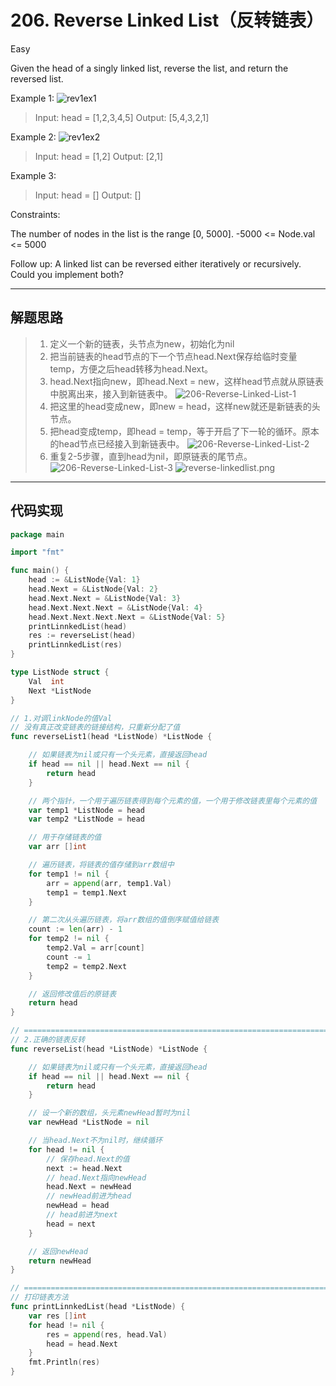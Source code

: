 # 206. Reverse Linked List（反转链表）

Easy

Given the head of a singly linked list, reverse the list, and return the reversed list.

Example 1:
![rev1ex1](https://assets.leetcode.com/uploads/2021/02/19/rev1ex1.jpg)
> Input: head = [1,2,3,4,5]
Output: [5,4,3,2,1]

Example 2:
![rev1ex2](https://assets.leetcode.com/uploads/2021/02/19/rev1ex2.jpg)
> Input: head = [1,2]
Output: [2,1]

Example 3:
> Input: head = []
Output: []
 

Constraints:

The number of nodes in the list is the range [0, 5000].
-5000 <= Node.val <= 5000
 

Follow up: A linked list can be reversed either iteratively or recursively. Could you implement both?

---

## 解题思路

> 1. 定义一个新的链表，头节点为new，初始化为nil
> 2. 把当前链表的head节点的下一个节点head.Next保存给临时变量temp，方便之后head转移为head.Next。
> 3. head.Next指向new，即head.Next = new，这样head节点就从原链表中脱离出来，接入到新链表中。
![206-Reverse-Linked-List-1](/Code/206-Reverse-Linked-List/206-Reverse-Linked-List-1.jpg) 
> 4. 把这里的head变成new，即new = head，这样new就还是新链表的头节点。
> 5. 把head变成temp，即head = temp，等于开启了下一轮的循环。原本的head节点已经接入到新链表中。
![206-Reverse-Linked-List-2](/Code/206-Reverse-Linked-List/206-Reverse-Linked-List-2.jpg) 
> 6. 重复2-5步骤，直到head为nil，即原链表的尾节点。
![206-Reverse-Linked-List-3](/Code/206-Reverse-Linked-List/206-Reverse-Linked-List-3.jpg)
![reverse-linkedlist.png](/Code/206-Reverse-Linked-List/reverse-linkedlist.png)

---

## 代码实现

```go
package main

import "fmt"

func main() {
	head := &ListNode{Val: 1}
	head.Next = &ListNode{Val: 2}
	head.Next.Next = &ListNode{Val: 3}
	head.Next.Next.Next = &ListNode{Val: 4}
	head.Next.Next.Next.Next = &ListNode{Val: 5}
	printLinnkedList(head)
	res := reverseList(head)
	printLinnkedList(res)
}

type ListNode struct {
	Val  int
	Next *ListNode
}

// 1.对调linkNode的值Val
// 没有真正改变链表的链接结构，只重新分配了值
func reverseList1(head *ListNode) *ListNode {

	// 如果链表为nil或只有一个头元素，直接返回head
	if head == nil || head.Next == nil {
		return head
	}

	// 两个指针，一个用于遍历链表得到每个元素的值，一个用于修改链表里每个元素的值
	var temp1 *ListNode = head
	var temp2 *ListNode = head

	// 用于存储链表的值
	var arr []int

	// 遍历链表，将链表的值存储到arr数组中
	for temp1 != nil {
		arr = append(arr, temp1.Val)
		temp1 = temp1.Next
	}

	// 第二次从头遍历链表，将arr数组的值倒序赋值给链表
	count := len(arr) - 1
	for temp2 != nil {
		temp2.Val = arr[count]
		count -= 1
		temp2 = temp2.Next
	}

	// 返回修改值后的原链表
	return head
}

// =======================================================================================================================
// 2.正确的链表反转
func reverseList(head *ListNode) *ListNode {

	// 如果链表为nil或只有一个头元素，直接返回head
	if head == nil || head.Next == nil {
		return head
	}

	// 设一个新的数组，头元素newHead暂时为nil
	var newHead *ListNode = nil

	// 当head.Next不为nil时，继续循环
	for head != nil {
		// 保存head.Next的值
		next := head.Next
		// head.Next指向newHead
		head.Next = newHead
		// newHead前进为head
		newHead = head
		// head前进为next
		head = next
	}

	// 返回newHead
	return newHead
}

// =======================================================================================================================
// 打印链表方法
func printLinnkedList(head *ListNode) {
	var res []int
	for head != nil {
		res = append(res, head.Val)
		head = head.Next
	}
	fmt.Println(res)
}
```
